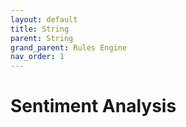 ```yaml
---
layout: default
title: String
parent: String
grand_parent: Rules Engine
nav_order: 1
---
```


# Sentiment Analysis

